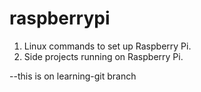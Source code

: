 # raspberrypi

1. Linux commands to set up Raspberry Pi.
2. Side projects running on Raspberry Pi.

--this is on learning-git branch




